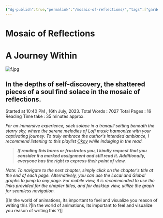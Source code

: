 ```yaml
---
{"dg-publish":true,"permalink":"/mosaic-of-reflections/","tags":["gardenEntry"],"noteIcon":""}
---
```



# Mosaic of Reflections
# A Journey Within


![f.jpg](/img/user/f.jpg)


## In the depths of self-discovery, the shattered pieces of a soul find solace in the mosaic of reflections.


Started at 10:40 PM , 16th July, 2023.
Total Words : 7027
Total Pages : 16
Reading Time take : 35 minutes approx.

*For an immersive experience, seek solace in a tranquil setting beneath the starry sky, where the serene melodies of Lofi music harmonize with your captivating journey. To truly embrace the author's intended ambiance, I recommend listening to this playlist [Okay](https://open.spotify.com/playlist/43R2AwZ90xGMq8CmrWCE6I?si=e32a8cf1de834778) while indulging in the read.*

>***If reading this bores or frustrates you, I kindly request that you consider it a marked assignment and still read it. Additionally, everyone has the right to express their point of view.***

*Note: To navigate to the next chapter, simply click on the chapter's title at the end of each page. Alternatively, you can use the Local and Global graphs to jump to any page. For mobile view, it is recommended to use the links provided for the chapter titles, and for desktop view, utilize the graph for seamless navigation.*
  
[[In the world of animations, Its important to feel and visualize you reason of writing this ?\|In the world of animations, Its important to feel and visualize you reason of writing this ?]]





